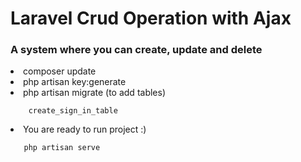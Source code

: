 # Laravel Crud Operation with Ajax
<h3>A system where you can create, update and delete </h3>

<li>composer update</li>

<li>php artisan key:generate</li>

<li>php artisan migrate (to add tables)
    
        create_sign_in_table

</li>

<li>You are ready to run project :)
    
       php artisan serve

</li>
